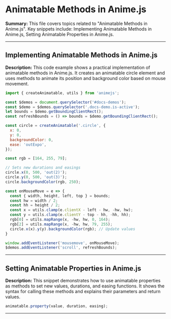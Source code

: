 # Animatable Methods in Anime.js

**Summary:** This file covers topics related to "Animatable Methods in Anime.js". Key snippets include: Implementing Animatable Methods in Anime.js, Setting Animatable Properties in Anime.js.

---

## Implementing Animatable Methods in Anime.js

**Description:** This code example shows a practical implementation of animatable methods in Anime.js. It creates an animatable circle element and uses methods to animate its position and background color based on mouse movement.

```javascript
import { createAnimatable, utils } from 'animejs';

const $demos = document.querySelector('#docs-demos');
const $demo = $demos.querySelector('.docs-demo.is-active');
let bounds = $demo.getBoundingClientRect();
const refreshBounds = () => bounds = $demo.getBoundingClientRect();

const circle = createAnimatable('.circle', {
  x: 0,
  y: 0,
  backgroundColor: 0,
  ease: 'outExpo',
});

const rgb = [164, 255, 79];

// Sets new durations and easings
circle.x(0, 500, 'out(2)');
circle.y(0, 500, 'out(3)');
circle.backgroundColor(rgb, 250);

const onMouseMove = e => {
  const { width, height, left, top } = bounds;
  const hw = width / 2;
  const hh = height / 2;
  const x = utils.clamp(e.clientX - left - hw, -hw, hw);
  const y = utils.clamp(e.clientY - top - hh, -hh, hh);
  rgb[0] = utils.mapRange(x, -hw, hw, 0, 164);
  rgb[2] = utils.mapRange(x, -hw, hw, 79, 255);
  circle.x(x).y(y).backgroundColor(rgb); // Update values
}

window.addEventListener('mousemove', onMouseMove);
$demos.addEventListener('scroll', refreshBounds);
```

---

## Setting Animatable Properties in Anime.js

**Description:** This snippet demonstrates how to use animatable properties as methods to set new values, durations, and easing functions. It shows the syntax for calling these methods and explains their parameters and return values.

```javascript
animatable.property(value, duration, easing);
```

---